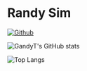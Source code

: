 # Randy Sim

[![Github](https://img.shields.io/github/stars/randysim?affiliations=OWNER%2CCOLLABORATOR)](https://github.com/randysim)

![GandyT's GitHub stats](https://github-readme-stats.vercel.app/api?username=randysim&show_icons=true&theme=tokyonight)

![Top Langs](https://github-readme-stats.vercel.app/api/top-langs/?username=randysim&show_icons=true&theme=tokyonight)
